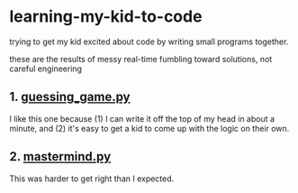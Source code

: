 # learning-my-kid-to-code

trying to get my kid excited about code by writing small programs together. 

these are the results of messy real-time fumbling toward solutions, not careful engineering

## 1. [guessing_game.py](guessing_game.py)

I like this one because (1) I can write it off the top of my head in about a minute, and (2) it's easy to get a kid to come up with the logic on their own.

## 2. [mastermind.py](mastermind.py)

This was harder to get right than I expected.
